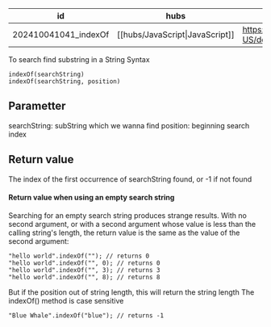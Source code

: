 
| id                   | hubs                            | source                                                                                          |
| -------------------- | ------------------------------- | ----------------------------------------------------------------------------------------------- |
| 202410041041_indexOf | [[hubs/JavaScript\|JavaScript]] | https://developer.mozilla.org/en-US/docs/Web/JavaScript/Reference/Global_Objects/String/indexOf |
To search find substring in a String 
Syntax
```
indexOf(searchString)
indexOf(searchString, position)

```
## Parametter
searchString: subString which we wanna find
position: beginning search index
## Return value 
The index of the first occurrence of searchString found, or -1 if not found
#### Return value when using an empty search string

Searching for an empty search string produces strange results. With no second argument, or with a second argument whose value is less than the calling string's length, the return value is the same as the value of the second argument:
```
"hello world".indexOf(""); // returns 0
"hello world".indexOf("", 0); // returns 0
"hello world".indexOf("", 3); // returns 3
"hello world".indexOf("", 8); // returns 8

```
But if the position out of string length, this will return the string length
The indexOf() method is case sensitive
```
"Blue Whale".indexOf("blue"); // returns -1
```

